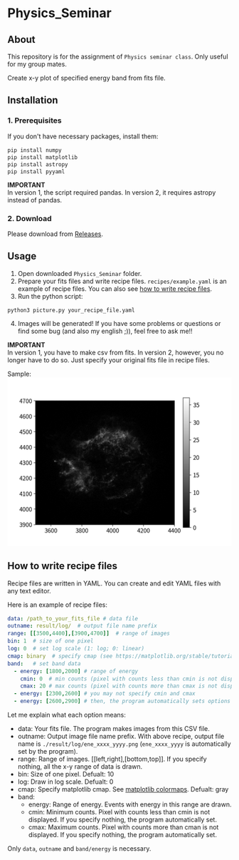 # Physics_Seminar
## About
This repository is for the assignment of `Physics seminar class`. Only useful for my group mates.

Create x-y plot of specified energy band from fits file.

## Installation
### 1. Prerequisites
If you don't have necessary packages, install them:
```shell
pip install numpy
pip install matplotlib
pip install astropy
pip install pyyaml
```

**IMPORTANT**  
In version 1, the script required pandas. In version 2, it requires astropy instead of pandas.

### 2. Download
Please download from [Releases](https://github.com/skrbcr/Physics_Seminar/releases).

## Usage
1. Open downloaded `Physics_Seminar` folder.
2. Prepare your fits files and write recipe files. `recipes/example.yaml` is an example of recipe files. You can also see [how to write recipe files](#how-to-write-recipe-files).
3. Run the python script:
```shell
python3 picture.py your_recipe_file.yaml
```
4. Images will be generated! If you have some problems or questions or find some bug (and also my english ;)), feel free to ask me!!

**IMPORTANT**  
In version 1, you have to make csv from fits. In version 2, however, you no longer have to do so. Just specify your original fits file in recipe files.

Sample:  
![sample image](sample.png)

## How to write recipe files
Recipe files are written in YAML. You can create and edit YAML files with any text editor.

Here is an example of recipe files:

```yaml
data: /path_to_your_fits_file # data file
outname: result/log/  # output file name prefix
range: [[3500,4400],[3900,4700]]  # range of images
bin: 1  # size of one pixel
log: 0  # set log scale (1: log; 0: linear) 
cmap: binary  # specify cmap (see https://matplotlib.org/stable/tutorials/colors/colormaps.html)
band:   # set band data
  - energy: [1800,2000] # range of energy
    cmin: 0  # min counts (pixel with counts less than cmin is not displayed)
    cmax: 20 # max counts (pixel with counts more than cmax is not displayed)
  - energy: [2300,2600] # you may not specify cmin and cmax
  - energy: [2600,2900] # then, the program automatically sets options
```

Let me explain what each option means:
- data: Your fits file. The program makes images from this CSV file.
- outname: Output image file name prefix. With above recipe, output file name is `./result/log/ene_xxxx_yyyy.png` (`ene_xxxx_yyyy` is automatically set by the program).
- range: Range of images. [[left,right],[bottom,top]]. If you specify nothing, all the x-y range of data is drawn.
- bin: Size of one pixel. Defualt: 10
- log: Draw in log scale. Defualt: 0
- cmap: Specify matplotlib cmap. See [matplotlib colormaps](https://matplotlib.org/stable/tutorials/colors/colormaps.html). Defualt: gray
- band: 
    - energy: Range of energy. Events with energy in this range are drawn.
    - cmin: Minimum counts. Pixel with counts less than cmin is not displayed. If you specify nothing, the program automatically set.
    - cmax: Maximum counts. Pixel with counts more than cman is not displayed. If you specify nothing, the program automatically set.

Only `data`, `outname` and `band/energy` is necessary.

